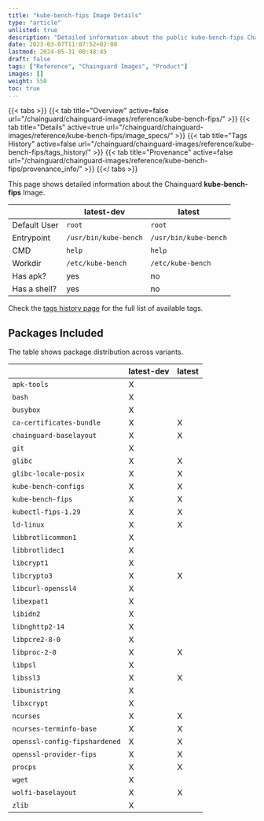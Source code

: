 ```yaml
---
title: "kube-bench-fips Image Details"
type: "article"
unlisted: true
description: "Detailed information about the public kube-bench-fips Chainguard Image."
date: 2023-03-07T11:07:52+02:00
lastmod: 2024-05-31 00:48:45
draft: false
tags: ["Reference", "Chainguard Images", "Product"]
images: []
weight: 550
toc: true
---
```


{{< tabs >}}
{{< tab title="Overview" active=false url="/chainguard/chainguard-images/reference/kube-bench-fips/" >}}
{{< tab title="Details" active=true url="/chainguard/chainguard-images/reference/kube-bench-fips/image_specs/" >}}
{{< tab title="Tags History" active=false url="/chainguard/chainguard-images/reference/kube-bench-fips/tags_history/" >}}
{{< tab title="Provenance" active=false url="/chainguard/chainguard-images/reference/kube-bench-fips/provenance_info/" >}}
{{</ tabs >}}

This page shows detailed information about the Chainguard **kube-bench-fips** Image.

|              | latest-dev            | latest                |
|--------------|-----------------------|-----------------------|
| Default User | `root`                | `root`                |
| Entrypoint   | `/usr/bin/kube-bench` | `/usr/bin/kube-bench` |
| CMD          | `help`                | `help`                |
| Workdir      | `/etc/kube-bench`     | `/etc/kube-bench`     |
| Has apk?     | yes                   | no                    |
| Has a shell? | yes                   | no                    |

Check the [tags history page](/chainguard/chainguard-images/reference/kube-bench-fips/tags_history/) for the full list of available tags.

## Packages Included
The table shows package distribution across variants.

|                               | latest-dev | latest |
|-------------------------------|------------|--------|
| `apk-tools`                   | X          |        |
| `bash`                        | X          |        |
| `busybox`                     | X          |        |
| `ca-certificates-bundle`      | X          | X      |
| `chainguard-baselayout`       | X          | X      |
| `git`                         | X          |        |
| `glibc`                       | X          | X      |
| `glibc-locale-posix`          | X          | X      |
| `kube-bench-configs`          | X          | X      |
| `kube-bench-fips`             | X          | X      |
| `kubectl-fips-1.29`           | X          | X      |
| `ld-linux`                    | X          | X      |
| `libbrotlicommon1`            | X          |        |
| `libbrotlidec1`               | X          |        |
| `libcrypt1`                   | X          |        |
| `libcrypto3`                  | X          | X      |
| `libcurl-openssl4`            | X          |        |
| `libexpat1`                   | X          |        |
| `libidn2`                     | X          |        |
| `libnghttp2-14`               | X          |        |
| `libpcre2-8-0`                | X          |        |
| `libproc-2-0`                 | X          | X      |
| `libpsl`                      | X          |        |
| `libssl3`                     | X          | X      |
| `libunistring`                | X          |        |
| `libxcrypt`                   | X          |        |
| `ncurses`                     | X          | X      |
| `ncurses-terminfo-base`       | X          | X      |
| `openssl-config-fipshardened` | X          | X      |
| `openssl-provider-fips`       | X          | X      |
| `procps`                      | X          | X      |
| `wget`                        | X          |        |
| `wolfi-baselayout`            | X          | X      |
| `zlib`                        | X          |        |

